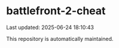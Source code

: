 # battlefront-2-cheat

Last updated: 2025-06-24 18:10:43

This repository is automatically maintained.
